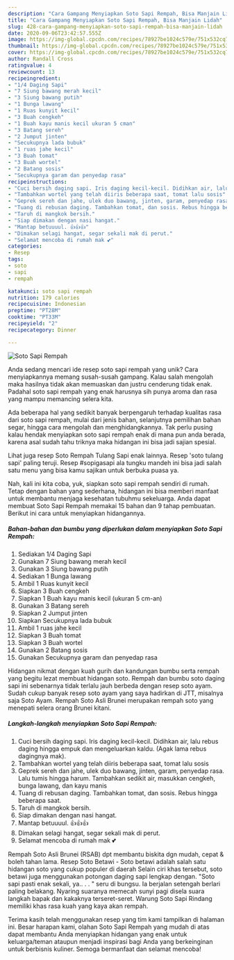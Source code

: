 ```yaml
---
description: "Cara Gampang Menyiapkan Soto Sapi Rempah, Bisa Manjain Lidah"
title: "Cara Gampang Menyiapkan Soto Sapi Rempah, Bisa Manjain Lidah"
slug: 428-cara-gampang-menyiapkan-soto-sapi-rempah-bisa-manjain-lidah
date: 2020-09-06T23:42:57.555Z
image: https://img-global.cpcdn.com/recipes/78927be1024c579e/751x532cq70/soto-sapi-rempah-foto-resep-utama.jpg
thumbnail: https://img-global.cpcdn.com/recipes/78927be1024c579e/751x532cq70/soto-sapi-rempah-foto-resep-utama.jpg
cover: https://img-global.cpcdn.com/recipes/78927be1024c579e/751x532cq70/soto-sapi-rempah-foto-resep-utama.jpg
author: Randall Cross
ratingvalue: 4
reviewcount: 13
recipeingredient:
- "1/4 Daging Sapi"
- "7 Siung bawang merah kecil"
- "3 Siung bawang putih"
- "1 Bunga lawang"
- "1 Ruas kunyit kecil"
- "3 Buah cengkeh"
- "1 Buah kayu manis kecil ukuran 5 cman"
- "3 Batang sereh"
- "2 Jumput jinten"
- "Secukupnya lada bubuk"
- "1 ruas jahe kecil"
- "3 Buah tomat"
- "3 Buah wortel"
- "2 Batang sosis"
- "Secukupnya garam dan penyedap rasa"
recipeinstructions:
- "Cuci bersih daging sapi. Iris daging kecil-kecil. Didihkan air, lalu rebus daging hingga empuk dan mengeluarkan kaldu. (Agak lama rebus dagingnya mak)."
- "Tambahkan wortel yang telah diiris beberapa saat, tomat lalu sosis"
- "Geprek sereh dan jahe, ulek duo bawang, jinten, garam, penyedap rasa. Lalu tumis hingga harum. Tambahkan sedikit air, masukkan cengkeh, bunga lawang, dan kayu manis"
- "Tuang di rebusan daging. Tambahkan tomat, dan sosis. Rebus hingga beberapa saat."
- "Taruh di mangkok bersih."
- "Siap dimakan dengan nasi hangat."
- "Mantap betuuuul. 👍👍👍"
- "Dimakan selagi hangat, segar sekali mak di perut."
- "Selamat mencoba di rumah mak 💕"
categories:
- Resep
tags:
- soto
- sapi
- rempah

katakunci: soto sapi rempah 
nutrition: 179 calories
recipecuisine: Indonesian
preptime: "PT28M"
cooktime: "PT33M"
recipeyield: "2"
recipecategory: Dinner

---
```



![Soto Sapi Rempah](https://img-global.cpcdn.com/recipes/78927be1024c579e/751x532cq70/soto-sapi-rempah-foto-resep-utama.jpg)

Anda sedang mencari ide resep soto sapi rempah yang unik? Cara menyiapkannya memang susah-susah gampang. Kalau salah mengolah maka hasilnya tidak akan memuaskan dan justru cenderung tidak enak. Padahal soto sapi rempah yang enak harusnya sih punya aroma dan rasa yang mampu memancing selera kita.

Ada beberapa hal yang sedikit banyak berpengaruh terhadap kualitas rasa dari soto sapi rempah, mulai dari jenis bahan, selanjutnya pemilihan bahan segar, hingga cara mengolah dan menghidangkannya. Tak perlu pusing kalau hendak menyiapkan soto sapi rempah enak di mana pun anda berada, karena asal sudah tahu triknya maka hidangan ini bisa jadi sajian spesial.

Lihat juga resep Soto Rempah Tulang Sapi enak lainnya. Resep &#39;soto tulang sapi&#39; paling teruji. Resep #sopigasapi ala tungku mandeh ini bisa jadi salah satu menu yang bisa kamu sajikan untuk berbuka puasa ya.


Nah, kali ini kita coba, yuk, siapkan soto sapi rempah sendiri di rumah. Tetap dengan bahan yang sederhana, hidangan ini bisa memberi manfaat untuk membantu menjaga kesehatan tubuhmu sekeluarga. Anda dapat membuat Soto Sapi Rempah memakai 15 bahan dan 9 tahap pembuatan. Berikut ini cara untuk menyiapkan hidangannya.

<!--inarticleads1-->

##### Bahan-bahan dan bumbu yang diperlukan dalam menyiapkan Soto Sapi Rempah:

1. Sediakan 1/4 Daging Sapi
1. Gunakan 7 Siung bawang merah kecil
1. Gunakan 3 Siung bawang putih
1. Sediakan 1 Bunga lawang
1. Ambil 1 Ruas kunyit kecil
1. Siapkan 3 Buah cengkeh
1. Siapkan 1 Buah kayu manis kecil (ukuran 5 cm-an)
1. Gunakan 3 Batang sereh
1. Siapkan 2 Jumput jinten
1. Siapkan Secukupnya lada bubuk
1. Ambil 1 ruas jahe kecil
1. Siapkan 3 Buah tomat
1. Siapkan 3 Buah wortel
1. Gunakan 2 Batang sosis
1. Gunakan Secukupnya garam dan penyedap rasa


Hidangan nikmat dengan kuah gurih dan kandungan bumbu serta rempah yang begitu lezat membuat hidangan soto. Rempah dan bumbu soto daging sapi ini sebenarnya tidak terlalu jauh berbeda dengan resep soto ayam. Sudah cukup banyak resep soto ayam yang saya hadirkan di JTT, misalnya saja Soto Ayam. Rempah Soto Asli Brunei merupakan rempah soto yang menepati selera orang Brunei kitani. 

<!--inarticleads2-->

##### Langkah-langkah menyiapkan Soto Sapi Rempah:

1. Cuci bersih daging sapi. Iris daging kecil-kecil. Didihkan air, lalu rebus daging hingga empuk dan mengeluarkan kaldu. (Agak lama rebus dagingnya mak).
1. Tambahkan wortel yang telah diiris beberapa saat, tomat lalu sosis
1. Geprek sereh dan jahe, ulek duo bawang, jinten, garam, penyedap rasa. Lalu tumis hingga harum. Tambahkan sedikit air, masukkan cengkeh, bunga lawang, dan kayu manis
1. Tuang di rebusan daging. Tambahkan tomat, dan sosis. Rebus hingga beberapa saat.
1. Taruh di mangkok bersih.
1. Siap dimakan dengan nasi hangat.
1. Mantap betuuuul. 👍👍👍
1. Dimakan selagi hangat, segar sekali mak di perut.
1. Selamat mencoba di rumah mak 💕


Rempah Soto Asli Brunei (RSAB) dpt membantu biskita dgn mudah, cepat &amp; boleh tahan lama. Resep Soto Betawi - Soto betawi adalah salah satu hidangan soto yang cukup populer di daerah Selain ciri khas tersebut, soto betawi juga menggunakan potongan daging sapi lengkap dengan. &#34;Soto sapi pasti enak sekali, ya.. . . &#34; seru di bungsu. Ia berjalan setengah berlari paling belakang. Nyaring suaranya memecah sunyi pagi disela suara langkah bapak dan kakaknya terseret-seret. Warung Soto Sapi Rindang memiliki khas rasa kuah yang kaya akan rempah. 

Terima kasih telah menggunakan resep yang tim kami tampilkan di halaman ini. Besar harapan kami, olahan Soto Sapi Rempah yang mudah di atas dapat membantu Anda menyiapkan hidangan yang enak untuk keluarga/teman ataupun menjadi inspirasi bagi Anda yang berkeinginan untuk berbisnis kuliner. Semoga bermanfaat dan selamat mencoba!
